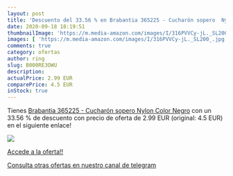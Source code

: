 ```yaml
---
layout: post
title: 'Descuento del 33.56 % en Brabantia 365225 - Cucharón sopero  Nylo'
date: 2020-09-18 18:19:51
thumbnailImage: 'https://m.media-amazon.com/images/I/316PVVCy-jL._SL200_.jpg'
images: [ 'https://m.media-amazon.com/images/I/316PVVCy-jL._SL200_.jpg' ]
comments: true
category: ofertas
author: ring
slug: B000RE3OWU
description:
actualPrice: 2.99 EUR
comparePrice: 4.5 EUR
inStock: true
---
```


Tienes [Brabantia 365225 - Cucharón sopero  Nylon  Color Negro](https://www.amazon.com/dp/B000RE3OWU/?tag=redken08-20) con un 33.56 % de descuento con precio de oferta de 2.99 EUR (original: 4.5 EUR) en el siguiente enlace!

[![](https://m.media-amazon.com/images/I/316PVVCy-jL._SL200_.jpg)](https://www.amazon.com/dp/B000RE3OWU/?tag=redken08-20)

[Accede a la oferta!!](https://www.amazon.com/dp/B000RE3OWU/?tag=redken08-20)

[Consulta otras ofertas en nuestro canal de telegram](https://t.me/s/ofertas25)
